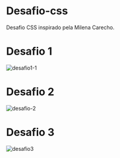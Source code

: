 # Desafio-css
 Desafio CSS  inspirado pela  Milena  Carecho.
 
 # Desafio 1 
 ![desafio1-1](https://user-images.githubusercontent.com/54823595/95643702-2c001e00-0a87-11eb-88fe-92deb6889c1c.gif)
 # Desafio 2
 ![desafio-2](https://user-images.githubusercontent.com/54823595/95643838-37077e00-0a88-11eb-9e15-fcb140a99605.gif)
 # Desafio 3
 ![desafio3](https://user-images.githubusercontent.com/54823595/95658482-132c5280-0af1-11eb-816c-d5975c90eab0.gif)



